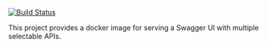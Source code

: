 [![Build Status](https://travis-ci.org/georg-schwarz/swagger-ui-multi-source.svg?branch=master)](https://travis-ci.org/georg-schwarz/swagger-ui-multi-source)

This project provides a docker image for serving a Swagger UI with multiple selectable APIs.